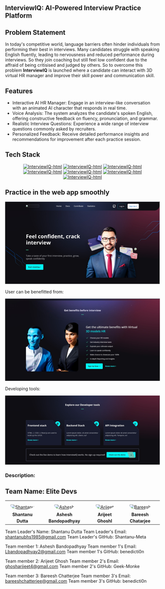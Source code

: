## InterviewIQ: AI-Powered Interview Practice Platform

## Problem Statement

In today's competitive world, language barriers often hinder individuals from performing their best in interviews. Many candidates struggle with speaking English fluently, leading to nervousness and reduced performance during interviews. So they join coaching but still feel low confident due to the affraid of being critisised and judged by others. So to overcome this problem **InterviewIQ** is launched where a candidate can interact with 3D virtual HR manager and improve their skill power and communication skill.

## Features

- Interactive AI HR Manager: Engage in an interview-like conversation with an animated AI character that responds in real time.
-  Voice Analysis: The system analyzes the candidate's spoken English, offering constructive feedback on fluency, pronunciation, and grammar.
-  Realistic Interview Questions: Experience a wide range of interview questions commonly asked by recruiters.
-  Personalized Feedback: Receive detailed performance insights and recommendations for improvement after each practice session.

## Tech Stack

<div align="center">
    
[![InterviewIQ-html](https://img.shields.io/badge/HTML-orange?style=?style=for-the-badge)](https://iwoc.live/project)
[![InterviewIQ-html](https://img.shields.io/badge/TailWindCss-blue?style=?style=for-the-badge)](https://iwoc.live/project)
[![InterviewIQ-html](https://img.shields.io/badge/Python-yellow?style=?style=for-the-badge)](https://iwoc.live/project)
[![InterviewIQ-html](https://img.shields.io/badge/OpenAI_API-black?style=?style=for-the-badge)](https://iwoc.live/project)
[![InterviewIQ-html](https://img.shields.io/badge/Node.js-brightgreen?style=?style=for-the-badge)](https://iwoc.live/project)
[![InterviewIQ-html](https://img.shields.io/badge/Express.js-blue?style=?style=for-the-badge)](https://iwoc.live/project)
[![InterviewIQ-html](https://img.shields.io/badge/GitHub-white?style=?style=for-the-badge)](https://iwoc.live/project)

</div>


## Practice in the web app smoothly

<img src="/GRADIENTS/img/interview1.png">

User can be benefitted from:

<img src="/GRADIENTS/img/interview2.png">

Developing tools:

<img src="/GRADIENTS/img/interview3.png">



### Description:
## Team Name: Elite Devs

<table>
<tr>
    <td align="center" style="word-wrap: break-word; width: 150.0; height: 150.0">
        <a href=https://github.com/Shantanu-Meta>
            <img src=https://avatars.githubusercontent.com/u/41796013?v=4 width="100;"  style="border-radius:50%;align-items:center;justify-content:center;overflow:hidden;padding-top:10px" alt=Shantanu Dutta/>
            <br />
            <sub style="font-size:14px"><b>Shantanu Dutta</b></sub>
        </a>
    </td>
    <td align="center" style="word-wrap: break-word; width: 150.0; height: 150.0">
        <a href=https://github.com/benedicti0n>
            <img src=https://avatars.githubusercontent.com/u/88141521?v=4 width="100;"  style="border-radius:50%;align-items:center;justify-content:center;overflow:hidden;padding-top:10px" alt=Ashesh Bandhopadaya/>
            <br />
            <sub style="font-size:14px"><b>Ashesh Bandopadhyay</b></sub>
        </a>
    </td>
    <td align="center" style="word-wrap: break-word; width: 150.0; height: 150.0">
        <a href=https://github.com/Geek-Monke>
            <img src=https://avatars.githubusercontent.com/u/65825207?v=4 width="100;"  style="border-radius:50%;align-items:center;justify-content:center;overflow:hidden;padding-top:10px" alt=Arijeet Ghosh/>
            <br />
            <sub style="font-size:14px"><b>Arijeet Ghoshl</b></sub>
        </a>
    </td>
    <td align="center" style="word-wrap: break-word; width: 150.0; height: 150.0">
        <a href=https://github.com/>
            <img src=https://avatars.githubusercontent.com/u/52196231?v=4 width="100;"  style="border-radius:50%;align-items:center;justify-content:center;overflow:hidden;padding-top:10px" alt=Bareesh Chatarjee/>
            <br />
            <sub style="font-size:14px"><b>Bareesh Chatarjee</b></sub>
        </a>
    </td>
</tr>
<tr>
<table>


Team Leader's Name: Shantanu Dutta
Team Leader's Email: shantanubhs1985@gmail.com
Team Leader's GitHub: Shantanu-Meta

Team member 1: Ashesh Bandopadhyay
Team member 1's Email: Lbandopadhyay2@gmail.com
Team member 1's GitHub: benedicti0n

Team member 2: Arijeet Ghosh
Team member 2's Email: ghosharijeet4@gmail.com
Team member 2's GitHub: Geek-Monke

Team member 3: Bareesh Chatterjee
Team member 3's Email: bareeshchatterjee@gmail.com
Team member 3's GitHub: benedicti0n
